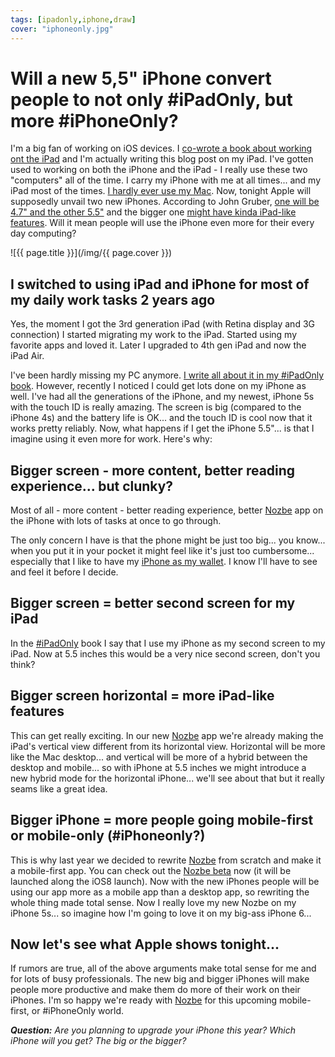 ```yaml
---
tags: [ipadonly,iphone,draw]
cover: "iphoneonly.jpg"
---
```


# Will a new 5,5" iPhone convert people to not only #iPadOnly, but more #iPhoneOnly?

I'm a big fan of working on iOS devices. I [co-wrote a book about working ont the iPad][#iPadOnly] and I'm actually writing this blog post on my iPad. I've gotten used to working on both the iPhone and the iPad - I really use these two "computers" all of the time. I carry my iPhone with me at all times... and my iPad most of the times. [I hardly ever use my Mac](/my-last-pc). Now, tonight Apple will supposedly unvail two new iPhones. According to John Gruber, [one will be 4.7" and the other 5.5"][jg] and the bigger one [might have kinda iPad-like features][big]. Will it mean people will use the iPhone even more for their every day computing?

<!--More-->

![{{ page.title }}](/img/{{ page.cover }})

## I switched to using iPad and iPhone for most of my daily work tasks 2 years ago

Yes, the moment I got the 3rd generation iPad (with Retina display and 3G connection) I started migrating my work to the iPad. Started using my favorite apps and loved it. Later I upgraded to 4th gen iPad and now the iPad Air.

I've been hardly missing my PC anymore. [I write all about it in my #iPadOnly book][#iPadOnly]. However, recently I noticed I could get lots done on my iPhone as well. I've had all the generations of the iPhone, and my newest, iPhone 5s with the touch ID is really amazing. The screen is big (compared to the iPhone 4s) and the battery life is OK... and the touch ID is cool now that it works pretty reliably. Now, what happens if I get the iPhone 5.5"... is that I imagine using it even more for work. Here's why:



## Bigger screen - more content, better reading experience... but clunky?

Most of all - more content - better reading experience, better [Nozbe][n] app on the iPhone with lots of tasks at once to go through.

The only concern I have is that the phone might be just too big... you know... when you put it in your pocket it might feel like it's just too cumbersome... especially that I like to have my [iPhone as my wallet](/iphone-wallet). I know I'll have to see and feel it before I decide.

## Bigger screen = better second screen for my iPad

In the [#iPadOnly][] book I say that I use my iPhone as my second screen to my iPad. Now at 5.5 inches this would be a very nice second screen, don't you think?

## Bigger screen horizontal = more iPad-like features

This can get really exciting. In our new [Nozbe][n] app we're already making the iPad's vertical view different from its horizontal view. Horizontal will be more like the Mac desktop... and vertical will be more of a hybrid between the desktop and mobile... so with iPhone at 5.5 inches we might introduce a new hybrid mode for the horizontal iPhone... we'll see about that but it really seams like a great idea.

## Bigger iPhone = more people going mobile-first or mobile-only (#iPhoneonly?)

This is why last year we decided to rewrite [Nozbe][n] from scratch and make it a mobile-first app. You can check out the [Nozbe beta](http://Nozbe.com/beta) now (it will be launched along the iOS8 launch). Now with the new iPhones people will be using our app more as a mobile app than a desktop app, so rewriting the whole thing made total sense. Now I really love my new Nozbe on my iPhone 5s... so imagine how I'm going to love it on my big-ass iPhone 6...

## Now let's see what Apple shows tonight...

If rumors are true, all of the above arguments make total sense for me and for lots of busy professionals. The new big and bigger iPhones will make people more productive and make them do more of their work on their iPhones. I'm so happy we're ready with [Nozbe][n] for this upcoming mobile-first, or #iPhoneOnly world.

***Question:*** *Are you planning to upgrade your iPhone this year? Which iPhone will you get? The big or the bigger?*

[jg]: http://daringfireball.net/2014/09/prelude
[big]: http://www.macrumors.com/2014/09/08/ipad-like-apps-5-5-inch-iphone-6
[iMagazine]: http://iMagazine.pl
[Dropbox]: http://db.tt/kD7Liux
[Evernote]: /how-i-use-evernote
[It's all about Passion!]: /passion
[Nozbe]: http://nozbe.com/
[s]: http://nozbe.com/signup
[#iPadOnly]: http://ipadonlybook.com/
[Productive! Magazine]: http://productivemag.com/
[Productive! Show]: /show
[Twitter]: http://twitter.com/MSliwinski



[n]: https://michael.gratis/nozbe